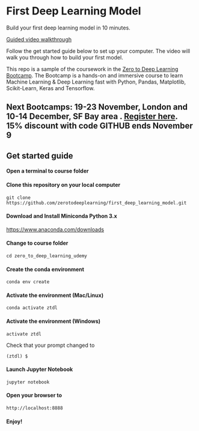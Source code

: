 # First Deep Learning Model


Build your first deep learning model in 10 minutes.

[Guided video walkthrough](https://www.youtube.com/watch?v=h9ZJ1ArNG3s)

Follow the get started guide below to set up your computer. The video will walk you through how to build your first model.

This repo is a sample of the coursework in the [Zero to Deep Learning Bootcamp](https://bootcamp.zerotodeeplearning.com). The Bootcamp is a hands-on and immersive course to learn Machine Learning & Deep Learning fast with Python, Pandas, Matplotlib, Scikit-Learn, Keras and Tensorflow.

## Next Bootcamps: 19-23 November, London and 10-14 December, SF Bay area . [Register here](https://bootcamp.zerotodeeplearning.com). 15% discount with code GITHUB ends November 9



## Get started guide

#### Open a terminal to course folder

#### Clone this repository on your local computer
```
git clone https://github.com/zerotodeeplearning/first_deep_learning_model.git
```

#### Download and Install Miniconda Python 3.x

https://www.anaconda.com/downloads

#### Change to course folder
```
cd zero_to_deep_learning_udemy
```

#### Create the conda environment
```
conda env create
```


#### Activate the environment (Mac/Linux)
```
conda activate ztdl
```

#### Activate the environment (Windows)
```
activate ztdl
```

Check that your prompt changed to

```
(ztdl) $
```

#### Launch Jupyter Notebook

```
jupyter notebook
```

#### Open your browser to

```
http://localhost:8888
```

#### Enjoy!

